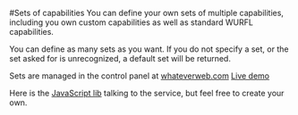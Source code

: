 #Sets of capabilities
You can define your own sets of multiple capabilities, including you own custom capabilities as well as standard WURFL capabilities.

You can define as many sets as you want. If you do not specify a set, or the set asked for is unrecognized, a default set will be returned. 

Sets are managed in the control panel at [whateverweb.com](http://whateverweb.com)
[Live demo](http://demo.wew.io/device-detection/examples/capablitySets/)

Here is the [JavaScript lib](https://github.com/whateverweb/device-detection/blob/master/examples/js/wew.js) talking to the service, but feel free to create your own.